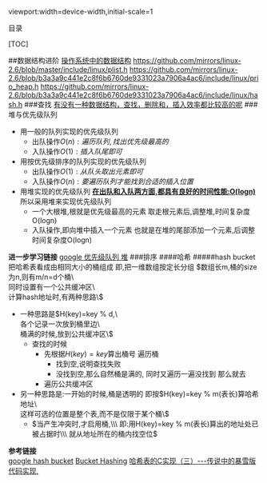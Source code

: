 viewport:width=device-width,initial-scale=1

目录

[TOC]


##数据结构进阶
[操作系统中的数据结构][7]
https://github.com/mirrors/linux-2.6/blob/master/include/linux/plist.h
https://github.com/mirrors/linux-2.6/blob/b3a3a9c441e2c8f6b6760de9331023a7906a4ac6/include/linux/prio_heap.h
https://github.com/mirrors/linux-2.6/blob/b3a3a9c441e2c8f6b6760de9331023a7906a4ac6/include/linux/hash.h
###查找
[有没有一种数据结构，查找，删除和，插入效率都比较高的呢][8]
###堆与优先级队列
+ 用一般的队列实现的优先级队列
	- 出队操作$O(n):遍历队列,找出优先级最高的$
	- 入队操作$O(1):插入队尾即可$
+ 用按优先级排序的队列实现的优先级队列
	- 出队操作$O(1):从队头取出元素即可$
	- 入队操作$O(n):要遍历队列才能找到合适的插入位置$
+ 用堆实现的优先级队列
**<u>在出队和入队两方面,都具有良好的时间性能:O(logn)</u>**	
所以采用堆来实现优先级队列
	- 一个大根堆,根就是优先级最高的元素
	取走根元素后,调整堆,时间复杂度O(logn)
	- 入队操作,即向堆中插入一个元素
	也就是在堆的尾部添加一个元素,后调整
	时间复杂度O(logn)

**进一步学习链接**
[google 优先级队列 堆][6]
###排序
####哈希
#####hash bucket
把哈希表看成由相同大小的桶组成
即,把一维数组按定长分组
$数组长m,桶的size为n,则有m/n=d个桶\\\
同时设置有一个公共缓冲区\\\
计算hash地址时,有两种思路\\\$

+ 一种思路是$H(key)=key % d,\\\
各个记录一次放到桶里边\\\
桶满的时候,放到公共缓冲区\\\$
	- 查找的时候
		+ 先根据$H(key)=key % d$算出桶号
		遍历桶
			- 找到空,说明查找失败
			- 没找到空,那么自然桶是满的,
			同时又遍历一遍没找到
			那么就去
		+ 遍历公共缓冲区
+ 另一种思路是:一开始的时候,桶是透明的
即按$H(key)=key % m(表长)算哈希地址\\\
这样可选的位置是整个表,而不是仅限于某个桶\\\$
	- $当产生冲突时,才启用桶,\\\
	即:用H(key)=key % m(表长)算出的地址处已被占据时\\\
	就从地址所在的桶内找空位$		

**参考链接**	
[google hash bucket][4]
[Bucket Hashing][0]
[哈希表的C实现（三）---传说中的暴雪版][1]
[代码实现,][3]



[0]:http://algoviz.org/OpenDSA/Books/OpenDSA/html/BucketHash.html#HashingBucket2PRO
[1]:http://www.cnblogs.com/xiekeli/archive/2012/01/17/2324433.html
[3]:http://pokristensson.com/strmap.html
[4]:https://www.google.com.hk/#newwindow=1&q=hash++bucket
[5]:http://www.memorymanagement.org/mmref/index.html#mmref-intro
[6]:https://www.google.com.hk/#newwindow=1&q=优先级队列+堆
[7]:http://www.zhihu.com/question/27943222/answer/38739231
[8]:http://www.zhihu.com/question/28427606
